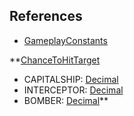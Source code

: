 ## References
  * [GameplayConstants](RebellionGameplayConstants.md)

**[ChanceToHitTarget](RebellionChanceToHitTarget.md)
  * CAPITALSHIP: [Decimal](Decimal.md)
  * INTERCEPTOR: [Decimal](Decimal.md)
  * BOMBER: [Decimal](Decimal.md)**
